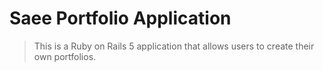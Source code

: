 # Saee Portfolio Application

> This is a Ruby on Rails 5 application that allows users to create their own portfolios.